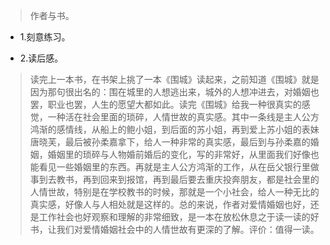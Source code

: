 >作者与书。

- 1.刻意练习。

- 2.读后感。

>读完上一本书，在书架上挑了一本《围城》读起来，之前知道《围城》就是因为那句很出名的：围在城里的人想逃出来，城外的人想冲进去，对婚姻也罢，职业也罢，人生的愿望大都如此。读完《围城》给我一种很真实的感觉，一种活在社会里面的琐碎，人情世故的真实感。其中一条线是主人公方鸿渐的感情线，从船上的鲍小姐，到后面的苏小姐，再到爱上苏小姐的表妹唐晓芙，最后被孙柔嘉拿下，给人一种非常的真实感，最后到与孙柔嘉的婚姻，婚姻里的琐碎与人物婚前婚后的变化，写的非常好，从里面我们好像也能看见一些婚姻里的东西。再就是主人公方鸿渐的工作，从在岳父银行里做事到去教书，再到回来到报馆，再到最后要去重庆投奔朋友，都是社会里的人情世故，特别是在学校教书的时候，那就是一个小社会，给人一种无比的真实感，好像人与人相处就是这样的。总的来说，作者对爱情婚姻也好，还是工作社会也好观察和理解的非常细致，是一本在放松休息之于读一读的好书，让我们对爱情婚姻社会中的人情世故有更深的了解。评价：值得一读。
